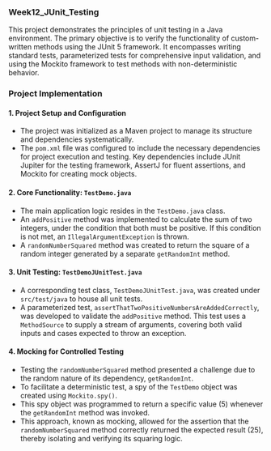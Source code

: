 ### Week12_JUnit_Testing

This project demonstrates the principles of unit testing in a Java environment. The primary objective is to verify the functionality of custom-written methods using the JUnit 5 framework. It encompasses writing standard tests, parameterized tests for comprehensive input validation, and using the Mockito framework to test methods with non-deterministic behavior.

### Project Implementation

#### 1. Project Setup and Configuration

* The project was initialized as a Maven project to manage its structure and dependencies systematically.
* The `pom.xml` file was configured to include the necessary dependencies for project execution and testing. Key dependencies include JUnit Jupiter for the testing framework, AssertJ for fluent assertions, and Mockito for creating mock objects.

#### 2. Core Functionality: `TestDemo.java`

* The main application logic resides in the `TestDemo.java` class.
* An `addPositive` method was implemented to calculate the sum of two integers, under the condition that both must be positive. If this condition is not met, an `IllegalArgumentException` is thrown.
* A `randomNumberSquared` method was created to return the square of a random integer generated by a separate `getRandomInt` method.

#### 3. Unit Testing: `TestDemoJUnitTest.java`

* A corresponding test class, `TestDemoJUnitTest.java`, was created under `src/test/java` to house all unit tests.
* A parameterized test, `assertThatTwoPositiveNumbersAreAddedCorrectly`, was developed to validate the `addPositive` method. This test uses a `MethodSource` to supply a stream of arguments, covering both valid inputs and cases expected to throw an exception.

#### 4. Mocking for Controlled Testing

* Testing the `randomNumberSquared` method presented a challenge due to the random nature of its dependency, `getRandomInt`.
* To facilitate a deterministic test, a spy of the `TestDemo` object was created using `Mockito.spy()`.
* This spy object was programmed to return a specific value (5) whenever the `getRandomInt` method was invoked.
* This approach, known as mocking, allowed for the assertion that the `randomNumberSquared` method correctly returned the expected result (25), thereby isolating and verifying its squaring logic.